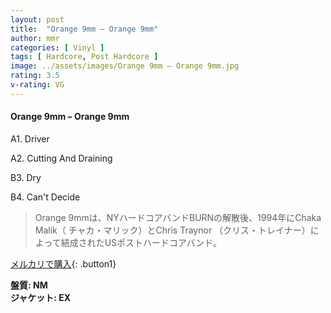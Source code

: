 ```yaml
---
layout: post
title:  "Orange 9mm – Orange 9mm"
author: mmr
categories: [ Vinyl ]
tags: [ Hardcore, Post Hardcore ]
image: ../assets/images/Orange 9mm – Orange 9mm.jpg
rating: 3.5
v-rating: VG
---
```


#### Orange 9mm – Orange 9mm

A1. Driver

A2. Cutting And Draining

B3. Dry

B4. Can't Decide

> Orange 9mmは、NYハードコアバンドBURNの解散後、1994年にChaka Malik（ チャカ・マリック）とChris Traynor （クリス・トレイナー）によって結成されたUSポストハードコアバンド。

[メルカリで購入](https://jp.mercari.com/item/m11216499808){: .button1}

<div class="mt-4 mb-4 d-flex align-items-center">
<strong class="mr-1">盤質: NM</strong>
</div>
<div class="mt-4 mb-4 d-flex align-items-center">
<strong class="mr-1">ジャケット: EX</strong>
</div>
